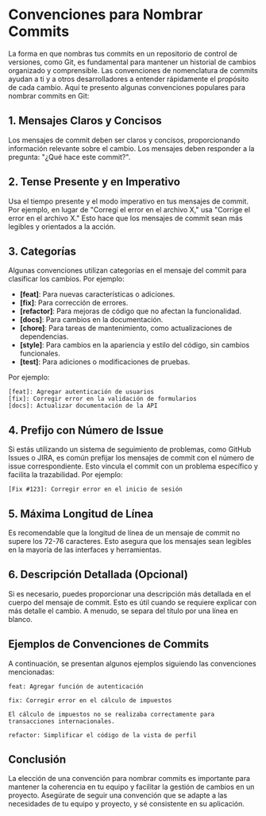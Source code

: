 # Convenciones para Nombrar Commits

La forma en que nombras tus commits en un repositorio de control de versiones, como Git, es fundamental para mantener un historial de cambios organizado y comprensible. Las convenciones de nomenclatura de commits ayudan a ti y a otros desarrolladores a entender rápidamente el propósito de cada cambio. Aquí te presento algunas convenciones populares para nombrar commits en Git:

## 1. Mensajes Claros y Concisos

Los mensajes de commit deben ser claros y concisos, proporcionando información relevante sobre el cambio. Los mensajes deben responder a la pregunta: "¿Qué hace este commit?".

## 2. Tense Presente y en Imperativo

Usa el tiempo presente y el modo imperativo en tus mensajes de commit. Por ejemplo, en lugar de "Corregí el error en el archivo X," usa "Corrige el error en el archivo X." Esto hace que los mensajes de commit sean más legibles y orientados a la acción.

## 3. Categorías

Algunas convenciones utilizan categorías en el mensaje del commit para clasificar los cambios. Por ejemplo:

- **[feat]**: Para nuevas características o adiciones.
- **[fix]**: Para corrección de errores.
- **[refactor]**: Para mejoras de código que no afectan la funcionalidad.
- **[docs]**: Para cambios en la documentación.
- **[chore]**: Para tareas de mantenimiento, como actualizaciones de dependencias.
- **[style]**: Para cambios en la apariencia y estilo del código, sin cambios funcionales.
- **[test]**: Para adiciones o modificaciones de pruebas.

Por ejemplo:

```
[feat]: Agregar autenticación de usuarios
[fix]: Corregir error en la validación de formularios
[docs]: Actualizar documentación de la API
```

## 4. Prefijo con Número de Issue

Si estás utilizando un sistema de seguimiento de problemas, como GitHub Issues o JIRA, es común prefijar los mensajes de commit con el número de issue correspondiente. Esto vincula el commit con un problema específico y facilita la trazabilidad. Por ejemplo:

```
[Fix #123]: Corregir error en el inicio de sesión
```

## 5. Máxima Longitud de Línea

Es recomendable que la longitud de línea de un mensaje de commit no supere los 72-76 caracteres. Esto asegura que los mensajes sean legibles en la mayoría de las interfaces y herramientas.

## 6. Descripción Detallada (Opcional)

Si es necesario, puedes proporcionar una descripción más detallada en el cuerpo del mensaje de commit. Esto es útil cuando se requiere explicar con más detalle el cambio. A menudo, se separa del título por una línea en blanco.

## Ejemplos de Convenciones de Commits

A continuación, se presentan algunos ejemplos siguiendo las convenciones mencionadas:

```
feat: Agregar función de autenticación
```

```
fix: Corregir error en el cálculo de impuestos

El cálculo de impuestos no se realizaba correctamente para transacciones internacionales.
```

```
refactor: Simplificar el código de la vista de perfil
```

## Conclusión

La elección de una convención para nombrar commits es importante para mantener la coherencia en tu equipo y facilitar la gestión de cambios en un proyecto. Asegúrate de seguir una convención que se adapte a las necesidades de tu equipo y proyecto, y sé consistente en su aplicación.
